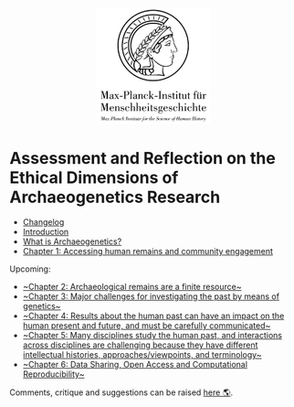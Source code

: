 <p align="center">
  <img src="media/mpi_shh_logo.png" width = 200>
</p>

# Assessment and Reflection on the Ethical Dimensions of Archaeogenetics Research 

* [Changelog](CHANGELOG.md)
* [Introduction](chapter_0.md)
* [What is Archaeogenetics?](chapter_0b.md)
* [Chapter 1: Accessing human remains and community engagement](chapter_1.md)

Upcoming:

* [~Chapter 2: Archaeological remains are a finite resource~](chapter_2.md)
* [~Chapter 3: Major challenges for investigating the past by means of genetics~](chapter_3.md)
* [~Chapter 4: Results about the human past can have an impact on the human present and future, and must be carefully communicated~](chapter_4.md)
* [~Chapter 5: Many disciplines study the human past, and interactions across disciplines are challenging because they have different intellectual histories, approaches/viewpoints, and terminology~](chapter_5.md)
* [~Chapter 6: Data Sharing, Open Access and Computational Reproducibility~](chapter_6.md)

Comments, critique and suggestions can be raised [here 🌎](https://github.com/nevrome/ethics_statement/issues).

